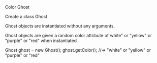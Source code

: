 Color Ghost

Create a class Ghost

Ghost objects are instantiated without any arguments.

Ghost objects are given a random color attribute of white" or "yellow" or "purple" or "red" when instantiated

Ghost ghost = new Ghost();
ghost.getColor(); //=> "white" or "yellow" or "purple" or "red"
